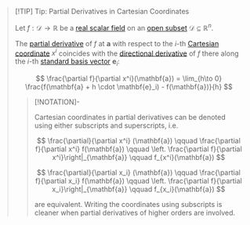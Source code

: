 >[!TIP] Tip: Partial Derivatives in Cartesian Coordinates
>
>Let $f: \mathcal{D} \to \mathbb{R}$ be a [real scalar field](../Real%20Scalar%20Field.md) on an [open subset](../../../../../Geometry/Euclidean%20Geometry/Euclidean%20Space/index.md) $\mathcal{D} \subseteq \mathbb{R}^n$.
>
>The [partial derivative](Partial%20Derivatives%20of%20Real%20Scalar%20Fields.md) of $f$ at $\mathbf{a}$ with respect to the $i$-th [Cartesian coordinate](../../../../../Geometry/Euclidean%20Geometry/Euclidean%20Space/Coordinate%20Systems/Cartesian%20Coordinate%20System.md) $x^i$ coincides with the [directional derivative](Directional%20Derivatives%20of%20Real%20Scalar%20Fields.md) of $f$ there along the $i$-th [standard basis vector](../../../../../Algebra/Linear%20Algebra/Matrices/Row%20and%20Column%20Vectors/Real%20Vectors/Standard%20Basis%20of%20the%20Real%20Vector%20Space.md) $\mathbf{e}_i$:
>
>$$
>\frac{\partial f}{\partial x^i}(\mathbf{a}) = \lim_{h\to 0} \frac{f(\mathbf{a} + h \cdot \mathbf{e}_i) - f(\mathbf{a})}{h}
>$$
>
>>[!NOTATION]-
>>
>>Cartesian coordinates in partial derivatives can be denoted using either subscripts and superscripts, i.e.
>>
>>$$
>>\frac{\partial}{\partial x^i} (\mathbf{a}) \qquad  \frac{\partial f}{\partial x^i} f(\mathbf{a}) \qquad \left. \frac{\partial f}{\partial x^i}\right|_{\mathbf{a}} \qquad f_{x^i}(\mathbf{a})
>>$$
>>
>>$$
>>\frac{\partial}{\partial x_i} (\mathbf{a}) \qquad  \frac{\partial f}{\partial x_i} f(\mathbf{a}) \qquad \left. \frac{\partial f}{\partial x_i}\right|_{\mathbf{a}} \qquad f_{x_i}(\mathbf{a})
>>$$
>>
>>are equivalent. Writing the coordinates using subscripts is cleaner when partial derivatives of higher orders are involved.
>>
>